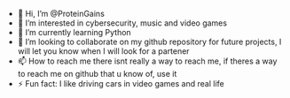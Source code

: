 - 👋 Hi, I’m @ProteinGains
- 👀 I’m interested in cybersecurity, music and video games
- 🌱 I’m currently learning Python
- 💞️ I’m looking to collaborate on my github repository for future projects, I will let you know when I will look for a partener
- 📫 How to reach me there isnt really a way to reach me, if theres a way to reach me on github that u know of, use it
- ⚡ Fun fact: I like driving cars in video games and real life

